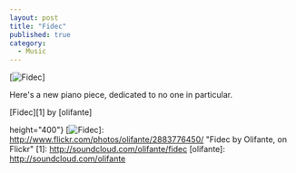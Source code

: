 ```yaml
---
layout: post
title: "Fidec"
published: true
category:
  - Music
---
```


[![Fidec]]

Here's a new piano piece, dedicated to no one in particular.

<span>[Fidec][1] by [olifante]</span>

  [Fidec]: http://farm4.static.flickr.com/3241/2883776450_52a44ed0c8.jpg{width="400"
  height="400"}
  [![Fidec]]: http://www.flickr.com/photos/olifante/2883776450/
    "Fidec by Olifante, on Flickr"
  [1]: http://soundcloud.com/olifante/fidec
  [olifante]: http://soundcloud.com/olifante
